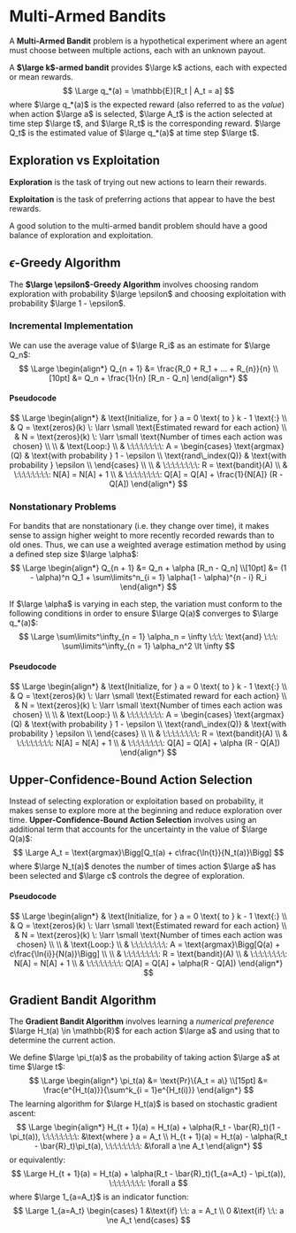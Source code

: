 # Multi-Armed Bandits

A **Multi-Armed Bandit** problem is a hypothetical experiment where an agent must choose between multiple actions, each with an unknown payout.

A **$\large k$-armed bandit** provides $\large k$ actions, each with expected or mean rewards.
$$
\Large q_*(a) = \mathbb{E}[R_t | A_t = a]
$$
where $\large q_*(a)$ is the expected reward (also referred to as the *value*) when action $\large a$ is selected, $\large A_t$ is the action selected at time step $\large t$, and $\large R_t$ is the corresponding reward. $\large Q_t$ is the estimated value of $\large q_*(a)$ at time step $\large t$.

## Exploration vs Exploitation

**Exploration** is the task of trying out new actions to learn their rewards.

**Exploitation** is the task of preferring actions that appear to have the best rewards.

A good solution to the multi-armed bandit problem should have a good balance of exploration and exploitation.

## $\epsilon$-Greedy Algorithm

The **$\large \epsilon$-Greedy Algorithm** involves choosing random exploration with probability $\large \epsilon$ and choosing exploitation with probability $\large 1 - \epsilon$.

### Incremental Implementation

We can use the average value of $\large R_i$ as an estimate for $\large Q_n$:
$$
\Large \begin{align*}
Q_{n + 1} &= \frac{R_0 + R_1 + ... + R_{n}}{n} \\[10pt]
&= Q_n + \frac{1}{n} [R_n - Q_n]
\end{align*}
$$

#### Pseudocode

$$
\Large \begin{align*}
& \text{Initialize, for } a = 0 \text{ to } k - 1 \text{:} \\
& Q = \text{zeros}(k) \: \larr \small \text{Estimated reward for each action} \\
& N = \text{zeros}(k) \: \larr \small \text{Number of times each action was chosen} \\ \\
& \text{Loop:} \\
& \:\:\:\:\:\:\:\: A =
\begin{cases}
\text{argmax}(Q) & \text{with probability } 1 - \epsilon \\
\text{rand\_index(Q)} & \text{with probability } \epsilon \\
\end{cases} \\ \\
& \:\:\:\:\:\:\:\: R = \text{bandit}(A) \\
& \:\:\:\:\:\:\:\: N[A] = N[A] + 1 \\
& \:\:\:\:\:\:\:\: Q[A] = Q[A] + \frac{1}{N[A]} (R - Q[A])
\end{align*}
$$

### Nonstationary Problems

For bandits that are nonstationary (i.e. they change over time), it makes sense to assign higher weight to more recently recorded rewards than to old ones. Thus, we can use a weighted average estimation method by using a defined step size $\large \alpha$:
$$
\Large \begin{align*}
Q_{n + 1} &= Q_n + \alpha [R_n - Q_n] \\[10pt]
&= (1 - \alpha)^n Q_1 + \sum\limits^n_{i = 1} \alpha(1 - \alpha)^{n - i} R_i
\end{align*}
$$

If $\large \alpha$ is varying in each step, the variation must conform to the following conditions in order to ensure $\large Q(a)$ converges to $\large q_*(a)$:
$$
\Large \sum\limits^\infty_{n = 1} \alpha_n = \infty \:\:\: \text{and} \:\:\: \sum\limits^\infty_{n = 1} \alpha_n^2 \lt \infty
$$

#### Pseudocode

$$
\Large \begin{align*}
& \text{Initialize, for } a = 0 \text{ to } k - 1 \text{:} \\
& Q = \text{zeros}(k) \: \larr \small \text{Estimated reward for each action} \\
& N = \text{zeros}(k) \: \larr \small \text{Number of times each action was chosen} \\ \\
& \text{Loop:} \\
& \:\:\:\:\:\:\:\: A =
\begin{cases}
\text{argmax}(Q) & \text{with probability } 1 - \epsilon \\
\text{rand\_index(Q)} & \text{with probability } \epsilon \\
\end{cases} \\ \\
& \:\:\:\:\:\:\:\: R = \text{bandit}(A) \\
& \:\:\:\:\:\:\:\: N[A] = N[A] + 1 \\
& \:\:\:\:\:\:\:\: Q[A] = Q[A] + \alpha (R - Q[A])
\end{align*}
$$

## Upper-Confidence-Bound Action Selection

Instead of selecting exploration or exploitation based on probability, it makes sense to explore more at the beginning and reduce exploration over time. **Upper-Confidence-Bound Action Selection** involves using an additional term that accounts for the uncertainty in the value of $\large Q(a)$:
$$
\Large A_t = \text{argmax}\Bigg[Q_t(a) + c\frac{\ln{t}}{N_t(a)}\Bigg]
$$
where $\large N_t(a)$ denotes the number of times action $\large a$ has been selected and $\large c$ controls the degree of exploration.

#### Pseudocode

$$
\Large \begin{align*}
& \text{Initialize, for } a = 0 \text{ to } k - 1 \text{:} \\
& Q = \text{zeros}(k) \: \larr \small \text{Estimated reward for each action} \\
& N = \text{zeros}(k) \: \larr \small \text{Number of times each action was chosen} \\ \\
& \text{Loop:} \\
& \:\:\:\:\:\:\:\: A = \text{argmax}\Bigg[Q(a) + c\frac{\ln{i}}{N(a)}\Bigg] \\ \\
& \:\:\:\:\:\:\:\: R = \text{bandit}(A) \\
& \:\:\:\:\:\:\:\: N[A] = N[A] + 1 \\
& \:\:\:\:\:\:\:\: Q[A] = Q[A] + \alpha(R - Q[A])
\end{align*}
$$

## Gradient Bandit Algorithm

The **Gradient Bandit Algorithm** involves learning a *numerical preference* $\large H_t(a) \in \mathbb{R}$ for each action $\large a$ and using that to determine the current action.

We define $\large \pi_t(a)$ as the probability of taking action $\large a$ at time $\large t$:
$$
\Large \begin{align*}
\pi_t(a) &= \text{Pr}\{A_t = a\} \\[15pt]
&= \frac{e^{H_t(a)}}{\sum^k_{i = 1}e^{H_t(i)}}
\end{align*}
$$
The learning algorithm for $\large H_t(a)$ is based on stochastic gradient ascent:
$$
\Large \begin{align*} H_{t + 1}(a) = H_t(a) + \alpha(R_t - \bar{R}_t)(1 - \pi_t(a)), \:\:\:\:\:\:\:\: &\text{where } a = A_t \\
H_{t + 1}(a) = H_t(a) - \alpha(R_t - \bar{R}_t)\pi_t(a), \:\:\:\:\:\:\:\: &\forall a \ne A_t
\end{align*}
$$
or equivalently:
$$
\Large H_{t + 1}(a) = H_t(a) + \alpha(R_t - \bar{R}_t)(1_{a=A_t} - \pi_t(a)), \:\:\:\:\:\:\:\: \forall a
$$
where $\large 1_{a=A_t}$ is an indicator function:
$$
\Large 1_{a=A_t} \begin{cases}
1 &\text{if} \:\: a = A_t \\
0 &\text{if} \:\: a \ne A_t
\end{cases}
$$
